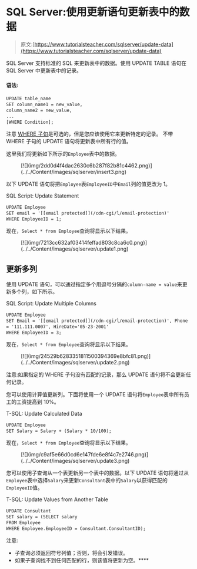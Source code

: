 # SQL Server:使用更新语句更新表中的数据

> 原文:[https://www.tutorialsteacher.com/sqlserver/update-data](https://www.tutorialsteacher.com/sqlserver/update-data)

SQL Server 支持标准的 SQL 来更新表中的数据。使用 UPDATE TABLE 语句在 SQL Server 中更新表中的记录。

#### 语法:

```
UPDATE table_name
SET column_name1 = new_value,
column_name2 = new_value,
...
[WHERE Condition]; 
```

注意 [WHERE 子句](/sqlserver/where-clause)是可选的，但是您应该使用它来更新特定的记录。 不带 WHERE 子句的 UPDATE 语句将更新表中所有行的值。

这里我们将更新如下所示的`Employee`表中的数据。

<figure>[![](img/2dd0d4f4dac2630c6b287f82b81c4462.png)](../../Content/images/sqlserver/insert3.png)</figure>

以下 UPDATE 语句将把`Employee`表`EmployeeID`中`Email`列的值更改为 1。

SQL Script: Update Statement 

```
UPDATE Employee
SET email = '[[email protected]](/cdn-cgi/l/email-protection)'
WHERE EmployeeID = 1; 
```

现在，`Select * from Employee`查询将显示以下结果。

<figure>[![](img/7213cc632af03414feffad803c8ca6c0.png)](../../Content/images/sqlserver/update1.png)</figure>

## 更新多列

使用 UPDATE 语句，可以通过指定多个用逗号分隔的`column-name = value`来更新多个列，如下所示。

SQL Script: Update Multiple Columns 

```
UPDATE Employee
SET Email = '[[email protected]](/cdn-cgi/l/email-protection)', Phone = '111.111.0007', HireDate='05-23-2001'
WHERE EmployeeID = 3; 
```

现在，`Select * from Employee`查询将显示以下结果。

<figure>[![](img/24529b6283351811500394369e8bfc81.png)](../../Content/images/sqlserver/update2.png)</figure>

注意:如果指定的 WHERE 子句没有匹配的记录，那么 UPDATE 语句将不会更新任何记录。

您可以使用计算值更新列。下面将使用一个 UPDATE 语句将`Employee`表中所有员工的工资提高到 10%。

T-SQL: Update Calculated Data 

```
UPDATE Employee 
SET Salary = Salary + (Salary * 10/100); 
```

现在，`Select * from Employee`查询将显示以下结果。

<figure>[![](img/c9af5e66d0cd6e147fde6e8f4c7e2746.png)](../../Content/images/sqlserver/update3.png)</figure>

您可以使用子查询从一个表更新另一个表中的数据。以下 UPDATE 语句将通过从`Employee`表中选择`Salary`来更新`Consultant`表中的`Salary`以获得匹配的`EmployeeID`值。

T-SQL: Update Values from Another Table 

```
UPDATE Consultant
SET salary = (SELECT salary
FROM Employee 
WHERE Employee.EmployeeID = Consultant.ConsultantID); 
```

注意:

*   子查询必须返回符号列值；否则，将会引发错误。
*   如果子查询找不到任何匹配的行，则该值将更新为空。****